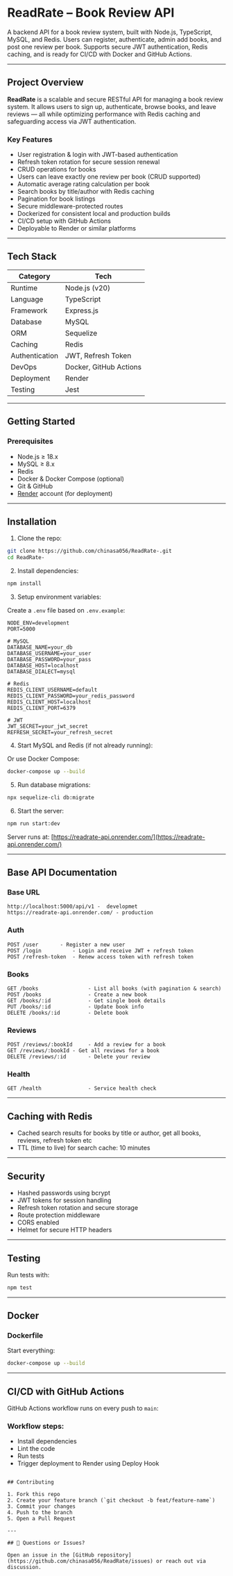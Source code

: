 # ReadRate – Book Review API

A backend API for a book review system, built with Node.js, TypeScript, MySQL, and Redis. Users can register, authenticate, admin add books, and post one review per book. Supports secure JWT authentication, Redis caching, and is ready for CI/CD with Docker and GitHub Actions.

---

## Project Overview

**ReadRate** is a scalable and secure RESTful API for managing a book review system. It allows users to sign up, authenticate, browse books, and leave reviews — all while optimizing performance with Redis caching and safeguarding access via JWT authentication.

### Key Features

* User registration & login with JWT-based authentication
* Refresh token rotation for secure session renewal
* CRUD operations for books
* Users can leave exactly one review per book (CRUD supported)
* Automatic average rating calculation per book
* Search books by title/author with Redis caching
* Pagination for book listings
* Secure middleware-protected routes
* Dockerized for consistent local and production builds
* CI/CD setup with GitHub Actions
* Deployable to Render or similar platforms

---

## Tech Stack

| Category       | Tech                        |
| -------------- | --------------------------- |
| Runtime        | Node.js (v20)               |
| Language       | TypeScript                  |
| Framework      | Express.js                  |
| Database       | MySQL                       |
| ORM            | Sequelize                   |
| Caching        | Redis                       |
| Authentication | JWT, Refresh Token          | |
| DevOps         | Docker, GitHub Actions      |
| Deployment     | Render                      |
| Testing        | Jest                        |

---

## Getting Started

### Prerequisites

* Node.js ≥ 18.x
* MySQL ≥ 8.x
* Redis
* Docker & Docker Compose (optional)
* Git & GitHub
* [Render](https://render.com) account (for deployment)

---

## Installation

1. Clone the repo:

```bash
git clone https://github.com/chinasa056/ReadRate-.git
cd ReadRate-
```

2. Install dependencies:

```bash
npm install
```

3. Setup environment variables:

Create a `.env` file based on `.env.example`:

```env
NODE_ENV=development
PORT=5000

# MySQL
DATABASE_NAME=your_db
DATABASE_USERNAME=your_user
DATABASE_PASSWORD=your_pass
DATABASE_HOST=localhost
DATABASE_DIALECT=mysql

# Redis
REDIS_CLIENT_USERNAME=default
REDIS_CLIENT_PASSWORD=your_redis_password
REDIS_CLIENT_HOST=localhost
REDIS_CLIENT_PORT=6379

# JWT
JWT_SECRET=your_jwt_secret
REFRESH_SECRET=your_refresh_secret
```

4. Start MySQL and Redis (if not already running):

Or use Docker Compose:

```bash
docker-compose up --build
```

5. Run database migrations:

```bash
npx sequelize-cli db:migrate
```

6. Start the server:

```bash
npm run start:dev
```

Server runs at: [https://readrate-api.onrender.com/](https://readrate-api.onrender.com/)

---

## Base API Documentation

### Base URL

```
http://localhost:5000/api/v1 -  developmet
https://readrate-api.onrender.com/ - production
```

### Auth

```
POST /user       - Register a new user
POST /login          - Login and receive JWT + refresh token
POST /refresh-token  - Renew access token with refresh token
```

### Books

```
GET /books                - List all books (with pagination & search)
POST /books               - Create a new book
GET /books/:id            - Get single book details
PUT /books/:id            - Update book info
DELETE /books/:id         - Delete book
```

### Reviews

```
POST /reviews/:bookId     - Add a review for a book
GET /reviews/:bookId - Get all reviews for a book
DELETE /reviews/:id       - Delete your review
```

### Health

```
GET /health               - Service health check
```

---

## Caching with Redis

* Cached search results for books by title or author, get all books, reviews, refresh token etc
* TTL (time to live) for search cache: 10 minutes

---

## Security

* Hashed passwords using bcrypt
* JWT tokens for session handling
* Refresh token rotation and secure storage
* Route protection middleware
* CORS enabled
* Helmet for secure HTTP headers

---

## Testing

Run tests with:

```bash
npm test
```

---

## Docker

### Dockerfile
Start everything:

```bash
docker-compose up --build
```

---

## CI/CD with GitHub Actions

GitHub Actions workflow runs on every push to `main`:

### Workflow steps:

* Install dependencies
* Lint the code
* Run tests
* Trigger deployment to Render using Deploy Hook
```

## Contributing

1. Fork this repo
2. Create your feature branch (`git checkout -b feat/feature-name`)
3. Commit your changes
4. Push to the branch
5. Open a Pull Request

---

## 💬 Questions or Issues?

Open an issue in the [GitHub repository](https://github.com/chinasa056/ReadRate/issues) or reach out via discussion.
